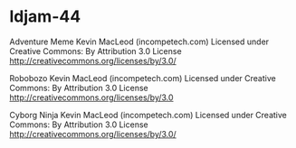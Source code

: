 # ldjam-44

Adventure Meme Kevin MacLeod (incompetech.com)
Licensed under Creative Commons: By Attribution 3.0 License
http://creativecommons.org/licenses/by/3.0/

Robobozo Kevin MacLeod (incompetech.com)
Licensed under Creative Commons: By Attribution 3.0 License
http://creativecommons.org/licenses/by/3.0

Cyborg Ninja Kevin MacLeod (incompetech.com)
Licensed under Creative Commons: By Attribution 3.0 License
http://creativecommons.org/licenses/by/3.0/
